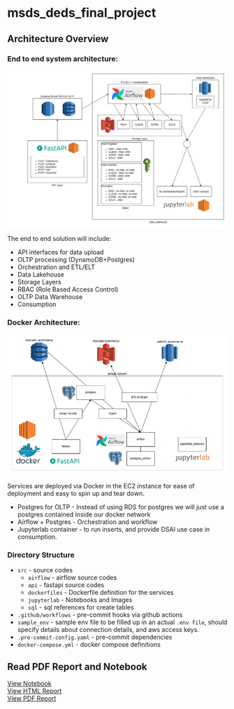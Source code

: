 # msds_deds_final_project
## Architecture Overview
### End to end system architecture:
![de_final_archi](src/jupyterlab/images/de_final_archi.png)

The end to end solution will include:
- API interfaces for data upload 
- OLTP processing (DynamoDB+Postgres)
- Orchestration and ETL/ELT
- Data Lakehouse
- Storage Layers
- RBAC (Role Based Access Control)
- OLTP Data Warehouse
- Consumption

### Docker Architecture:
![de_final_docker_arch.png](src/jupyterlab/images/de_final_docker_arch.png)

Services are deployed via Docker in the EC2 instance for ease of deployment and easy to spin up and tear down.
- Postgres for OLTP - Instead of using RDS for postgres we will just use a postgres contained inside our docker network
- Airflow + Postgres - Orchestration and workflow
- Jupyterlab container - to run inserts, and provide DSAI use case in consumption.

### Directory Structure
- `src` - source codes
    - `airflow` - airflow source codes
    - `api` - fastapi source codes                           
    - `dockerfiles` - Dockerfile definition for the services
    - `jupyterlab` - Notebooks and Images
    - `sql` - sql references for create tables
- `.github/workflows` - pre-commit hooks via github actions
- `sample_env` - sample env file to be filled up in an actual `.env file`, should specify details about connection details, and aws access keys.
- `.pre-commit-config.yaml` - pre-commit dependencies
- `docker-compose.yml` - docker compose definitions

## Read PDF Report and Notebook
[View Notebook](src/jupyterlab/notebooks/LT3_FINAL_PROJECT_REPORT.ipynb) \
[View HTML Report](src/jupyterlab/notebooks/LT3_FINAL_PROJECT_REPORT.html) \
[View PDF Report](src/jupyterlab/notebooks/LT3_FINAL_PROJECT_REPORT.pdf)
